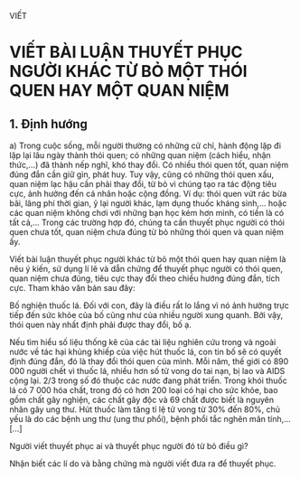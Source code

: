 VIẾT

# VIẾT BÀI LUẬN THUYẾT PHỤC NGƯỜI KHÁC TỪ BỎ MỘT THÓI QUEN HAY MỘT QUAN NIỆM

## 1. Định hướng

a) Trong cuộc sống, mỗi người thường có những cử chỉ, hành động lặp đi lặp lại lâu ngày thành thói quen; có những quan niệm (cách hiểu, nhận thức,...) đã thành nếp nghĩ, khó thay đổi. Có nhiều thói quen tốt, quan niệm đúng đắn cần giữ gìn, phát huy. Tuy vậy, cũng có những thói quen xấu, quan niệm lạc hậu cần phải thay đổi, từ bỏ vì chúng tạo ra tác động tiêu cực, ảnh hưởng đến cá nhân hoặc cộng đồng. Ví dụ: thói quen vứt rác bừa bãi, lãng phí thời gian, ỷ lại người khác, lạm dụng thuốc kháng sinh,... hoặc các quan niệm không chơi với những bạn học kém hơn mình, có tiền là có tất cả,... Trong các trường hợp đó, chúng ta cần thuyết phục người có thói quen chưa tốt, quan niệm chưa đúng từ bỏ những thói quen và quan niệm ấy.

Viết bài luận thuyết phục người khác từ bỏ một thói quen hay quan niệm là nêu ý kiến, sử dụng lí lẽ và dẫn chứng để thuyết phục người có thói quen, quan niệm chưa đúng, tiêu cực thay đổi theo chiều hướng đúng đắn, tích cực. Tham khảo văn bản sau đây:

Bố nghiện thuốc lá. Đối với con, đây là điều rất lo lắng vì nó ảnh hưởng trực tiếp đến sức khỏe của bố cũng như của nhiều người xung quanh. Bởi vậy, thói quen này nhất định phải được thay đổi, bố ạ.

Nếu tìm hiểu số liệu thống kê của các tài liệu nghiên cứu trong và ngoài nước về tác hại khủng khiếp của việc hút thuốc lá, con tin bố sẽ có quyết định đúng đắn, đó là thay đổi thói quen của mình. Mỗi năm, thế giới có 890 000 người chết vì thuốc lá, nhiều hơn số tử vong do tai nạn, bị lao và AIDS cộng lại. 2/3 trong số đó thuộc các nước đang phát triển. Trong khói thuốc lá có 7 000 hóa chất, trong đó có hơn 200 loại có hại cho sức khỏe, bao gồm chất gây nghiện, các chất gây độc và 69 chất được biết là nguyên nhân gây ung thư. Hút thuốc làm tăng tỉ lệ tử vong từ 30% đến 80%, chủ yếu là do các bệnh ung thư (ung thư phổi), bệnh phổi tắc nghẽn mãn tính,... [...]

Người viết thuyết phục ai và thuyết phục người đó từ bỏ điều gì?

Nhận biết các lí do và bằng chứng mà người viết đưa ra để thuyết phục.